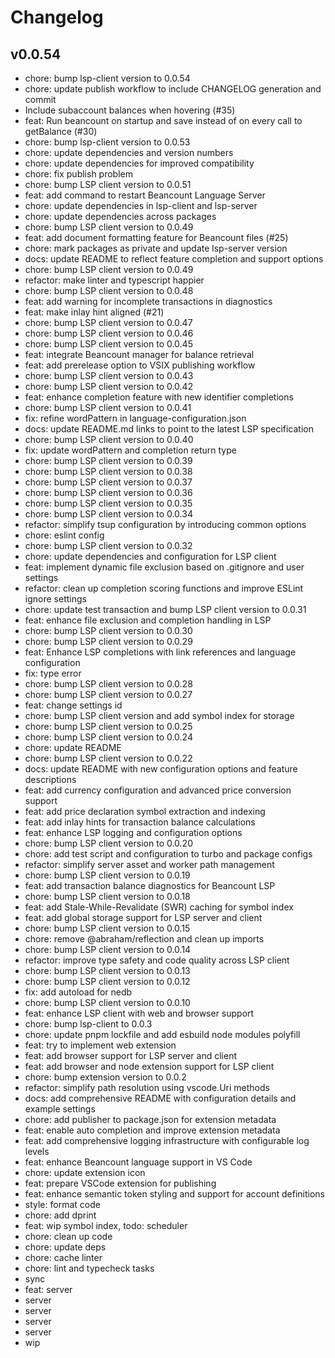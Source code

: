 # Changelog

## v0.0.54

- chore: bump lsp-client version to 0.0.54
- chore: update publish workflow to include CHANGELOG generation and commit
- Include subaccount balances when hovering (#35)
- feat: Run beancount on startup and save instead of on every call to getBalance (#30)
- chore: bump lsp-client version to 0.0.53
- chore: update dependencies and version numbers
- chore: update dependencies for improved compatibility
- chore: fix publish problem
- chore: bump LSP client version to 0.0.51
- feat: add command to restart Beancount Language Server
- chore: update dependencies in lsp-client and lsp-server
- chore: update dependencies across packages
- chore: bump LSP client version to 0.0.49
- feat: add document formatting feature for Beancount files (#25)
- chore: mark packages as private and update lsp-server version
- docs: update README to reflect feature completion and support options
- chore: bump LSP client version to 0.0.49
- refactor: make linter and typescript happier
- chore: bump LSP client version to 0.0.48
- feat: add warning for incomplete transactions in diagnostics
- feat: make inlay hint aligned (#21)
- chore: bump LSP client version to 0.0.47
- chore: bump LSP client version to 0.0.46
- chore: bump LSP client version to 0.0.45
- feat: integrate Beancount manager for balance retrieval
- feat: add prerelease option to VSIX publishing workflow
- chore: bump LSP client version to 0.0.43
- chore: bump LSP client version to 0.0.42
- feat: enhance completion feature with new identifier completions
- chore: bump LSP client version to 0.0.41
- fix: refine wordPattern in language-configuration.json
- docs: update README.md links to point to the latest LSP specification
- chore: bump LSP client version to 0.0.40
- fix: update wordPattern and completion return type
- chore: bump LSP client version to 0.0.39
- chore: bump LSP client version to 0.0.38
- chore: bump LSP client version to 0.0.37
- chore: bump LSP client version to 0.0.36
- chore: bump LSP client version to 0.0.35
- chore: bump LSP client version to 0.0.34
- refactor: simplify tsup configuration by introducing common options
- chore: eslint config
- chore: bump LSP client version to 0.0.32
- chore: update dependencies and configuration for LSP client
- feat: implement dynamic file exclusion based on .gitignore and user settings
- refactor: clean up completion scoring functions and improve ESLint ignore settings
- chore: update test transaction and bump LSP client version to 0.0.31
- feat: enhance file exclusion and completion handling in LSP
- chore: bump LSP client version to 0.0.30
- chore: bump LSP client version to 0.0.29
- feat: Enhance LSP completions with link references and language configuration
- fix: type error
- chore: bump LSP client version to 0.0.28
- chore: bump LSP client version to 0.0.27
- feat: change settings id
- chore: bump LSP client version and add symbol index for storage
- chore: bump LSP client version to 0.0.25
- chore: bump LSP client version to 0.0.24
- chore: update README
- chore: bump LSP client version to 0.0.22
- docs: update README with new configuration options and feature descriptions
- feat: add currency configuration and advanced price conversion support
- feat: add price declaration symbol extraction and indexing
- feat: add inlay hints for transaction balance calculations
- feat: enhance LSP logging and configuration options
- chore: bump LSP client version to 0.0.20
- chore: add test script and configuration to turbo and package configs
- refactor: simplify server asset and worker path management
- chore: bump LSP client version to 0.0.19
- feat: add transaction balance diagnostics for Beancount LSP
- chore: bump LSP client version to 0.0.18
- feat: add Stale-While-Revalidate (SWR) caching for symbol index
- feat: add global storage support for LSP server and client
- chore: bump LSP client version to 0.0.15
- chore: remove @abraham/reflection and clean up imports
- chore: bump LSP client version to 0.0.14
- refactor: improve type safety and code quality across LSP client
- chore: bump LSP client version to 0.0.13
- chore: bump LSP client version to 0.0.12
- fix: add autoload for nedb
- chore: bump LSP client version to 0.0.10
- feat: enhance LSP client with web and browser support
- chore: bump lsp-client to 0.0.3
- chore: update pnpm lockfile and add esbuild node modules polyfill
- feat: try to implement web extension
- feat: add browser support for LSP server and client
- feat: add browser and node extension support for LSP client
- chore: bump extension version to 0.0.2
- refactor: simplify path resolution using vscode.Uri methods
- docs: add comprehensive README with configuration details and example settings
- chore: add publisher to package.json for extension metadata
- feat: enable auto completion and improve extension metadata
- feat: add comprehensive logging infrastructure with configurable log levels
- feat: enhance Beancount language support in VS Code
- chore: update extension icon
- feat: prepare VSCode extension for publishing
- feat: enhance semantic token styling and support for account definitions
- style: format code
- chore: add dprint
- feat: wip symbol index, todo: scheduler
- chore: clean up code
- chore: update deps
- chore: cache linter
- chore: lint and typecheck tasks
- sync
- feat: server
- server
- server
- server
- server
- wip
